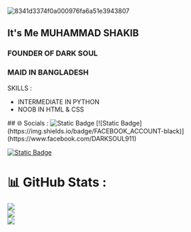 ![8341d3374f0a000976fa6a51e3943807](https://github.com/SHAKIB-71/BL4CK-H4X0R/assets/131977613/4f4ec766-da09-44c7-a136-955e3ae27375)


<h2> It's Me MUHAMMAD SHAKIB </h2>
<h3> FOUNDER OF DARK SOUL </h3>
<h3> MAID IN BANGLADESH </h3>
<p>SKILLS :</p>
<ul>
  <li> INTERMEDIATE IN PYTHON </li>
  <li> NOOB IN HTML & CSS </li>
</ul>
## 🌐 Socials :

<img alt="Static Badge" src="https://img.shields.io/badge/FACEBOOK-blue?style=for-the-badge&logo=facebook&logoColor=white">
[![Static Badge](https://img.shields.io/badge/FACEBOOK_ACCOUNT-black)](https://www.facebook.com/DARKSOUL911)

[![Static Badge](https://img.shields.io/badge/FACEBOOK_GROUP-black)](https://facebook.com/groups/814354150210238/)
# 📊 GitHub Stats :
![](https://github-readme-stats.vercel.app/api?username=SHAKIB-71&theme=dark&hide_border=false&include_all_commits=true&count_private=true)<br/>
![](https://github-readme-streak-stats.herokuapp.com/?user=SHAKIB-71&theme=dark&hide_border=false)<br/>
![](https://github-readme-stats.vercel.app/api/top-langs/?username=SHAKIB-71&theme=dark&hide_border=false&include_all_commits=true&count_private=true&layout=compact)
</html>
